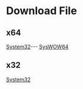 # Download File
## x64
[System32](https://github.com/hoanglongryu/dlmcbe/raw/main/unlock_MCBE/x64/System32/Windows.ApplicationModel.Store.dll)---
[SysWOW64](https://github.com/hoanglongryu/dlmcbe/raw/main/unlock_MCBE/x64/SysWOW64/Windows.ApplicationModel.Store.dll)
## x32 
[System32](https://github.com/hoanglongryu/dlmcbe/raw/main/unlock_MCBE/x32/System32/Windows.ApplicationModel.Store.dll)
